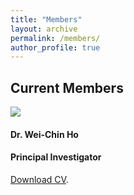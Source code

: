 ```yaml
---
title: "Members"
layout: archive
permalink: /members/
author_profile: true
---
```


<!-- Members -->

<h2><a id="Current members"></a>Current Members</h2>

<div class="card mb-3" style="max-width: 540px;">
  <div class="row g-0">
  <div class="col-md-3">
   <img src="http://wchoEvo.github.io/images/members/who.jpg"
       class="card-img img-responsive img-thumbnail"
       style="max-width: 150px;"/>
  </div>
     <div class="col-md-9">
        <div class="card-body">
        <h4 class="card-title">Dr. Wei-Chin Ho</h4>
        <h4 class="card-title">Principal Investigator</h4>
        <p class="card-text"><a href="http://wchoEvo.github.io/files/weichinho_cv.pdf"><u>Download CV</u></a>.
        </div>
     </div>
 </div>
</div>


